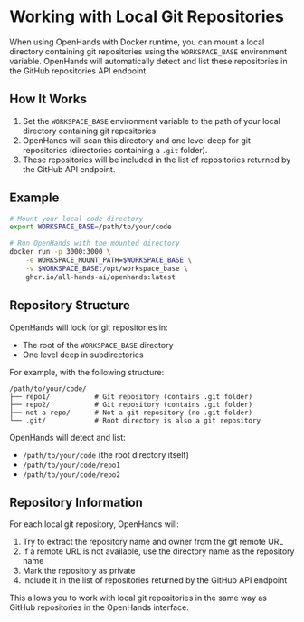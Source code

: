 # Working with Local Git Repositories

When using OpenHands with Docker runtime, you can mount a local directory containing git repositories using the `WORKSPACE_BASE` environment variable. OpenHands will automatically detect and list these repositories in the GitHub repositories API endpoint.

## How It Works

1. Set the `WORKSPACE_BASE` environment variable to the path of your local directory containing git repositories.
2. OpenHands will scan this directory and one level deep for git repositories (directories containing a `.git` folder).
3. These repositories will be included in the list of repositories returned by the GitHub API endpoint.

## Example

```bash
# Mount your local code directory
export WORKSPACE_BASE=/path/to/your/code

# Run OpenHands with the mounted directory
docker run -p 3000:3000 \
    -e WORKSPACE_MOUNT_PATH=$WORKSPACE_BASE \
    -v $WORKSPACE_BASE:/opt/workspace_base \
    ghcr.io/all-hands-ai/openhands:latest
```

## Repository Structure

OpenHands will look for git repositories in:
- The root of the `WORKSPACE_BASE` directory
- One level deep in subdirectories

For example, with the following structure:
```
/path/to/your/code/
├── repo1/           # Git repository (contains .git folder)
├── repo2/           # Git repository (contains .git folder)
├── not-a-repo/      # Not a git repository (no .git folder)
└── .git/            # Root directory is also a git repository
```

OpenHands will detect and list:
- `/path/to/your/code` (the root directory itself)
- `/path/to/your/code/repo1`
- `/path/to/your/code/repo2`

## Repository Information

For each local git repository, OpenHands will:
1. Try to extract the repository name and owner from the git remote URL
2. If a remote URL is not available, use the directory name as the repository name
3. Mark the repository as private
4. Include it in the list of repositories returned by the GitHub API endpoint

This allows you to work with local git repositories in the same way as GitHub repositories in the OpenHands interface.
